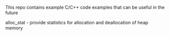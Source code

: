 This repo contains example C/C++ code examples that can be useful in the future

alloc_stat - provide statistics for allocation and deallocation of heap memory